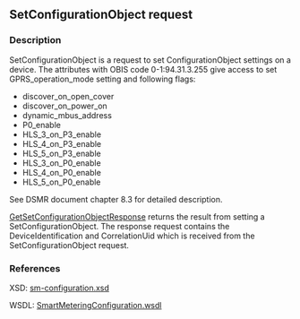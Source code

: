 ## SetConfigurationObject request

### Description
SetConfigurationObject is a request to set ConfigurationObject settings on a device. The attributes with OBIS code 0-1:94.31.3.255 give access to set GPRS_operation_mode setting and following flags:
- discover_on_open_cover
- discover_on_power_on
- dynamic_mbus_address
- P0_enable
- HLS_3_on_P3_enable
- HLS_4_on_P3_enable
- HLS_5_on_P3_enable
- HLS_3_on_P0_enable
- HLS_4_on_P0_enable
- HLS_5_on_P0_enable

See DSMR document chapter 8.3 for detailed description.

[GetSetConfigurationObjectResponse](GetSetConfigurationObjectResponse.md) returns the result from setting a SetConfigurationObject. The response request contains the DeviceIdentification and CorrelationUid which is received from the SetConfigurationObject request.

### References

XSD: [sm-configuration.xsd](https://github.com/OSGP/Platform/blob/development/osgp-adapter-ws-smartmetering/src/main/webapp/WEB-INF/wsdl/smartmetering/schemas/sm-configuration.xsd)

WSDL: [SmartMeteringConfiguration.wsdl](https://github.com/OSGP/Platform/blob/development/osgp-adapter-ws-smartmetering/src/main/webapp/WEB-INF/wsdl/smartmetering/SmartMeteringConfiguration.wsdl)


